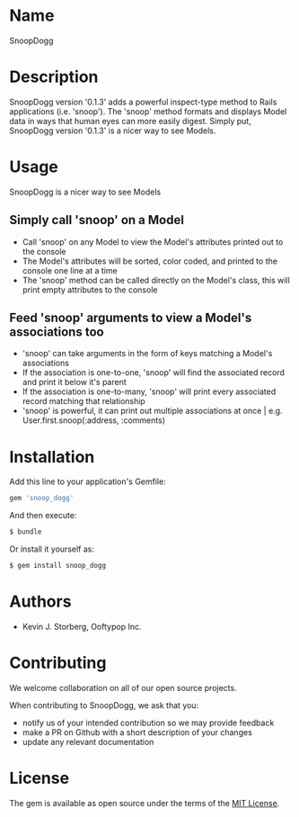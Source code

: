 # Name
  SnoopDogg



# Description
  SnoopDogg version '0.1.3' adds a powerful inspect-type method to Rails applications (i.e. 'snoop'). The 'snoop' method formats and
  displays Model data in ways that human eyes can more easily digest. Simply put, SnoopDogg version '0.1.3' is a nicer way to see Models.



# Usage
  SnoopDogg is a nicer way to see Models

## Simply call 'snoop' on a Model
  - Call 'snoop' on any Model to view the Model's attributes printed out to the console
  - The Model's attributes will be sorted, color coded, and printed to the console one line at a time
  - The 'snoop' method can be called directly on the Model's class, this will print empty attributes to the console

## Feed 'snoop' arguments to view a Model's associations too
  - 'snoop' can take arguments in the form of keys matching a Model's associations
  - If the association is one-to-one, 'snoop' will find the associated record and print it below it's parent
  - If the association is one-to-many, 'snoop' will print every associated record matching that relationship
  - 'snoop' is powerful, it can print out multiple associations at once | e.g. User.first.snoop(:address, :comments)



# Installation
  Add this line to your application's Gemfile:

```ruby
gem 'snoop_dogg'
```

And then execute:
```bash
$ bundle
```

Or install it yourself as:
```bash
$ gem install snoop_dogg
```


# Authors
  - Kevin J. Storberg, Ooftypop Inc.



# Contributing
  We welcome collaboration on all of our open source projects.

  When contributing to SnoopDogg, we ask that you:
  - notify us of your intended contribution so we may provide feedback
  - make a PR on Github with a short description of your changes
  - update any relevant documentation



# License
  The gem is available as open source under the terms of the [MIT License](https://opensource.org/licenses/MIT).
